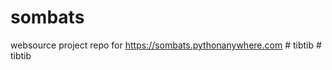 # sombats
websource project repo for https://sombats.pythonanywhere.com
#   t i b t i b  
 # tibtib
